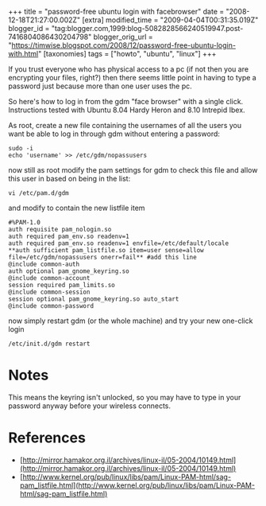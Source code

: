 +++
title = "password-free ubuntu login with facebrowser"
date = "2008-12-18T21:27:00.002Z"
[extra]
modified_time = "2009-04-04T00:31:35.019Z"
blogger_id = "tag:blogger.com,1999:blog-5082828566240519947.post-7416804086430204798"
blogger_orig_url = "https://timwise.blogspot.com/2008/12/password-free-ubuntu-login-with.html"
[taxonomies]
tags = ["howto", "ubuntu", "linux"]
+++

If you trust everyone who has physical access to a pc (if not then you are
encrypting your files, right?) then there seems little point in having to type
a password just because more than one user uses the pc.

So here's how to log in from the gdm "face browser" with a single click.
Instructions tested with Ubuntu 8.04 Hardy Heron and 8.10 Intrepid Ibex.

As root, create a new file containing the usernames of all the users you want
be able to log in through gdm without entering a password:

    sudo -i
    echo 'username' >> /etc/gdm/nopassusers

now still as root modify the pam settings for gdm to check this file and allow this user in based on being in the list:

    vi /etc/pam.d/gdm

and modify to contain the new listfile item

    #%PAM-1.0
    auth requisite pam_nologin.so
    auth required pam_env.so readenv=1
    auth required pam_env.so readenv=1 envfile=/etc/default/locale
    **auth sufficient pam_listfile.so item=user sense=allow file=/etc/gdm/nopassusers onerr=fail** #add this line
    @include common-auth
    auth optional pam_gnome_keyring.so
    @include common-account
    session required pam_limits.so
    @include common-session
    session optional pam_gnome_keyring.so auto_start
    @include common-password

now simply restart gdm (or the whole machine) and try your new one-click login

    /etc/init.d/gdm restart

# Notes

This means the keyring isn't unlocked, so you may have to type in your password anyway before your wireless connects.
# References

* [http://mirror.hamakor.org.il/archives/linux-il/05-2004/10149.html](http://mirror.hamakor.org.il/archives/linux-il/05-2004/10149.html)
* [http://www.kernel.org/pub/linux/libs/pam/Linux-PAM-html/sag-pam_listfile.html](http://www.kernel.org/pub/linux/libs/pam/Linux-PAM-html/sag-pam_listfile.html)
